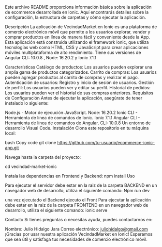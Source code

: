 Este archivo README proporciona información básica sobre la aplicación de ecommerce desarrollada en Ionic. Aquí encontrarás detalles sobre la configuración, la estructura de carpetas y cómo ejecutar la aplicación.

Descripción
La aplicación de VecindadMarket en Ionic es una plataforma de comercio electrónico móvil que permite a los usuarios explorar, vender y comprar productos en línea de manera fácil y conveniente desde la App. Esta aplicación está construida utilizando el framework Ionic, que utiliza tecnologías web como HTML, CSS y JavaScript para crear aplicaciones móviles multiplataforma de alto rendimiento.
Tiene sus versiones de Angular CLI: 10.0.8 , Node: 16.20.2 y Ionic 7.1.1

Características
Catálogo de productos: Los usuarios pueden explorar una amplia gama de productos categorizados.
Carrito de compras: Los usuarios pueden agregar productos al carrito de compras y realizar el pago.
Autenticación de usuarios: Registro y inicio de sesión de usuarios.
Gestión de perfil: Los usuarios pueden ver y editar su perfil.
Historial de pedidos: Los usuarios pueden ver el historial de sus compras anteriores.
Requisitos de Configuración
Antes de ejecutar la aplicación, asegúrate de tener instalado lo siguiente:

Node.js - Motor de ejecución JavaScript. Node: 16.20.2
Ionic CLI - Herramienta de línea de comandos de Ionic. Ionic 7.1.1
Angular CLI - Herramienta de línea de comandos de Angular. CLI: 10.0.8
Un entorno de desarrollo Visual Code.
Instalación
Clona este repositorio en tu máquina local:

bash
Copy code
git clone https://github.com/tu-usuario/ecommerce-ionic-app.git

Navega hasta la carpeta del proyecto:

cd vecindad-market-ionic

Instala las dependencias en Frontend y Backend:
npm install
Uso

Para ejecutar el servidor debe estar en la raiz de la carpeta BACKEND en un navegador web de desarrollo, utiliza el siguiente comando:
Npm run dev

una vez ejecutado el Backend ejecuto el Front
Para ejecutar la aplicación debe estar en la raiz de la carpeta FRONTEND en un navegador web de desarrollo, utiliza el siguiente comando:
ionic serve



Contacto
Si tienes preguntas o necesitas ayuda, puedes contactarnos en:

Nombre: Julio Hidalgo Jara
Correo electrónico: juliohidalgo@gmail.com
¡Gracias por usar nuestra aplicación VecindadMarket en Ionic! Esperamos que sea útil y satisfaga tus necesidades de comercio electrónico móvil.
